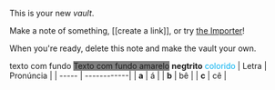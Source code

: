 This is your new *vault*.

Make a note of something, [[create a link]], or try [the Importer](https://help.obsidian.md/Plugins/Importer)!

When you're ready, delete this note and make the vault your own.

texto com fundo <span style="background-color: grey;">Texto com fundo amarelo</span>
**negtrito**
<span style="color:rgb(0, 176, 240)">colorido</span> 
| Letra | Pronúncia |
| ----- | ------------|
| **a** | á                     |
| **b**      | bê                  |
| **c** | cê                   |
